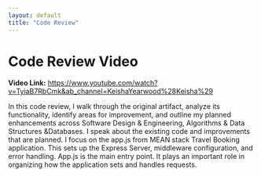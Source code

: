 ```yaml
---
layout: default
title: "Code Review"
---
```


# Code Review Video

**Video Link:** https://www.youtube.com/watch?v=TyiaB7RbCmk&ab_channel=KeishaYearwood%28Keisha%29

In this code review, I walk through the original artifact, analyze its functionality, identify areas for improvement, and outline my planned enhancements across Software Design & Engineering, Algorithms & Data Structures &Databases.  I speak about the existing code and improvements that are planned.  I focus on the app.js from MEAN stack Travel Booking application.  This sets up the Express Server, middleware configuration, and error handling.  App.js is the main entry point.  It plays an important role in organizing how the application sets and handles requests.
